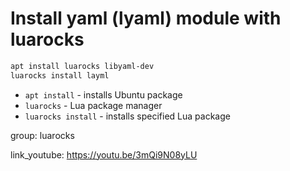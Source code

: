 # Install yaml (lyaml) module with luarocks

```bash
apt install luarocks libyaml-dev
luarocks install layml
```

- `apt install` - installs Ubuntu package
- `luarocks` - Lua package manager
- `luarocks install` - installs specified Lua package

group: luarocks


link_youtube: https://youtu.be/3mQi9N08yLU
